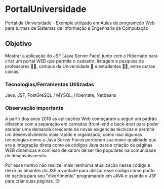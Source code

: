 # PortalUniversidade
Portal da Universidade - Exemplo utilizado em Aulas de programção Web para turmas de Sistemas de Informação e Engenharia da Computação

## Objetivo
Mostrar a aplicação do JSF (Java Server Face) junto com o Hibernate para criar um portal WEB que permite o cadastro, listagem e pesquisa 
de professores 🧑‍🏫, campus da Universidade 🏫 e estudantes 👩‍🎓, entre outras coisas.

### Tecnologias/Ferramentas Utilizadas
Java, JSF, PostGreSQL / MYSQL, Hibernate, Netbeans

### Observação importante 
A partir dos anos 2018 as aplicações Web começaram a seguir um padrão diferente com a separação em camadas (front-end e back-end) para
poder atender uma demanda crescente de novas exigencias técnicas e permitir um desenvolvimento mais rápido e organizado, como isso algumas
tecnologias como o Java Server Faces perderam sua maior qualidade que era a integração direta como os códigos Java para a criação de páginas
WEB dinamicas e com isso deixaram de ser tão populares na comunidade de desenvolvimento.

Por esse motivo não realizei mais nenhuma atualização nesse código e deixo os amantes do JSF a vontade para utilizar esse código como ponto
de partida para seu "divertimento" programando em JAVA e usando o JSF para criar suas páginas. 😊
